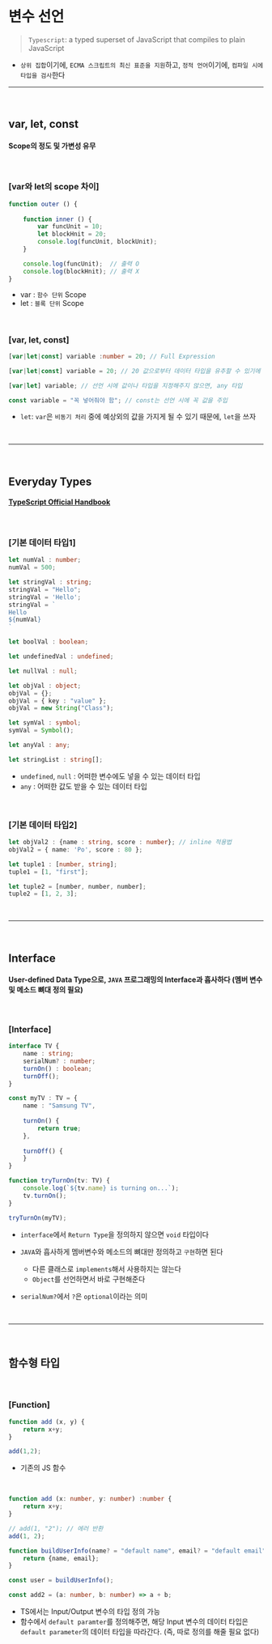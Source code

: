 # 변수 선언
> `Typescript`: a typed superset of JavaScript that compiles to plain JavaScript
* `상위 집합`이기에, `ECMA 스크립트의 최신 표준을 지원`하고, `정적 언어`이기에, `컴파일 시에 타입을 검사`한다

<hr>
<br>

## var, let, const

#### Scope의 정도 및 가변성 유무

<br>

### [var와 let의 scope 차이]

```typescript
function outer () {
    
    function inner () {
        var funcUnit = 10;
        let blockHnit = 20;
        console.log(funcUnit, blockUnit);
    }

    console.log(funcUnit);  // 출력 O
    console.log(blockHnit); // 출력 X
}
```
* var : `함수 단위` Scope
* let : `블록 단위` Scope

<br>

### [var, let, const]

```typescript
[var|let|const] variable :number = 20; // Full Expression

[var|let|const] variable = 20; // 20 값으로부터 데이터 타입을 유추할 수 있기에 생략 가능

[var|let] variable; // 선언 시에 값이나 타입을 지정해주지 않으면, any 타입

const variable = "꼭 넣어줘야 함"; // const는 선언 시에 꼭 값을 주입
```
* `let`: `var`은 `비동기 처리` 중에 예상외의 값을 가지게 될 수 있기 때문에, `let`을 쓰자

<br>
<hr>
<br>

## Everyday Types

#### [TypeScript Official Handbook](https://www.typescriptlang.org/docs/handbook/2/everyday-types.html)

<br>

### [기본 데이터 타입1]

```typescript
let numVal : number;
numVal = 500;

let stringVal : string;
stringVal = "Hello";
stringVal = 'Hello';
stringVal = `
Hello
${numVal}
`

let boolVal : boolean;

let undefinedVal : undefined;

let nullVal : null;

let objVal : object;
objVal = {};
objVal = { key : "value" };
objVal = new String("Class");

let symVal : symbol;
symVal = Symbol();

let anyVal : any;

let stringList : string[]; 
```
* `undefined`, `null` : 어떠한 변수에도 넣을 수 있는 데이터 타입
* `any` : 어떠한 값도 받을 수 있는 데이터 타입 

<br>

### [기본 데이터 타입2]

```typescript
let objVal2 : {name : string, score : number}; // inline 적용법
objVal2 = { name: 'Po', score : 80 };

let tuple1 : [number, string]; 
tuple1 = [1, "first"];

let tuple2 = [number, number, number];
tuple2 = [1, 2, 3];
```

<br>
<hr>
<br>

## Interface

#### User-defined Data Type으로, `JAVA` 프로그래밍의 Interface과 흡사하다 (멤버 변수 및 메소드 뼈대 정의 필요)

<br>

### [Interface]

```TypeScript
interface TV {
    name : string;
    serialNum? : number;
    turnOn() : boolean;
    turnOff();
}

const myTV : TV = {
    name : "Samsung TV",
    
    turnOn() {
        return true;
    },
    
    turnOff() {
    }
}

function tryTurnOn(tv: TV) {
    console.log(`${tv.name} is turning on...`);
    tv.turnOn();
}

tryTurnOn(myTV);

```
* `interface`에서 `Return Type`을 정의하지 않으면 `void` 타입이다

* `JAVA`와 흡사하게 멤버변수와 메소드의 뼈대만 정의하고 `구현`하면 된다
  * 다른 클래스로 `implements`해서 사용하지는 않는다
  * `Object`를 선언하면서 바로 구현해준다

* `serialNum?`에서 `?`은 `optional`이라는 의미

<br>
<hr>
<br>

## 함수형 타입

#### 

<br>

### [Function]

```javascript
function add (x, y) { 
    return x+y;
} 

add(1,2);
```
* 기존의 JS 함수

<br>

```typescript
function add (x: number, y: number) :number { 
    return x+y;
} 

// add(1, "2"); // 에러 반환
add(1, 2);

function buildUserInfo(name? = "default name", email? = "default email") : object {
    return {name, email};
}

const user = buildUserInfo();

const add2 = (a: number, b: number) => a + b;
```
* TS에서는 Input/Output 변수의 타입 정의 가능
* 함수에서 `default paramter`를 정의해주면, 해당 Input 변수의 데이터 타입은 `default parameter`의 데이터 타입을 따라간다. (즉, 따로 정의를 해줄 필요 없다)

